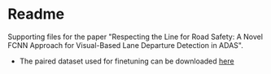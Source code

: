 # Readme
Supporting files for the paper "Respecting the Line for Road Safety: A Novel FCNN Approach for Visual-Based Lane Departure Detection in ADAS".

- The paired dataset used for finetuning can be downloaded [here](https://drive.google.com/drive/folders/1hGPEPgPw9Z_tTWzt5cGCiXWu7jly3Yh4?usp=sharing)
